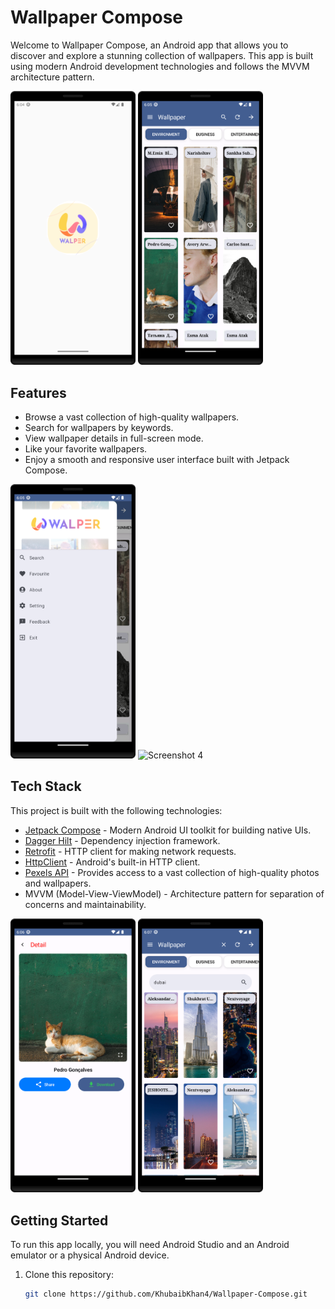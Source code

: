 # Wallpaper Compose

Welcome to Wallpaper Compose, an Android app that allows you to discover and explore a stunning collection of wallpapers. This app is built using modern Android development technologies and follows the MVVM architecture pattern.

<p align="left">
  <img src="screenshots/Screenshot_20231002_180445.png" alt="Screenshot 1" width="200"/>
  <img src="screenshots/Screenshot_20231002_180527.png" alt="Screenshot 2" width="200"/>
</p>

## Features

- Browse a vast collection of high-quality wallpapers.
- Search for wallpapers by keywords.
- View wallpaper details in full-screen mode.
- Like your favorite wallpapers.
- Enjoy a smooth and responsive user interface built with Jetpack Compose.

<p align="left">
  <img src="screenshots/Screenshot_20231002_180542.png" alt="Screenshot 3" width="200"/>
  <img src="screenshots/Screenshot_20231002_180604.png" alt="Screenshot 4" width="200"/>
</p>

## Tech Stack

This project is built with the following technologies:

- [Jetpack Compose](https://developer.android.com/jetpack/compose) - Modern Android UI toolkit for building native UIs.
- [Dagger Hilt](https://dagger.dev/hilt/) - Dependency injection framework.
- [Retrofit](https://square.github.io/retrofit/) - HTTP client for making network requests.
- [HttpClient](https://developer.android.com/jetpack/compose) - Android's built-in HTTP client.
- [Pexels API](https://www.pexels.com/api/documentation/) - Provides access to a vast collection of high-quality photos and wallpapers.
- MVVM (Model-View-ViewModel) - Architecture pattern for separation of concerns and maintainability.

<p align="left">
  <img src="screenshots/Screenshot_20231002_180621.png" alt="Screenshot 5" width="200"/>
  <img src="screenshots/Screenshot_20231002_180713.png" alt="Screenshot 6" width="200"/>
</p>

## Getting Started

To run this app locally, you will need Android Studio and an Android emulator or a physical Android device.

1. Clone this repository:

   ```bash
   git clone https://github.com/KhubaibKhan4/Wallpaper-Compose.git
